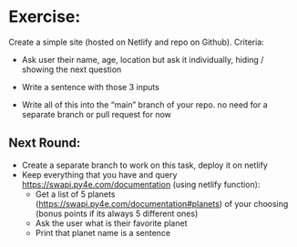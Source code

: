 # Exercise:

Create a simple site (hosted on Netlify and repo on Github). Criteria:

- Ask user their name, age, location but ask it individually, hiding / showing the next question

- Write a sentence with those 3 inputs

- Write all of this into the “main” branch of your repo. no need for a separate branch or pull request for now

## Next Round:

- Create a separate branch to work on this task, deploy it on netlify
- Keep everything that you have and query https://swapi.py4e.com/documentation (using netlify function):
  - Get a list of 5 planets (https://swapi.py4e.com/documentation#planets) of your choosing (bonus points if its always 5 different ones)
  - Ask the user what is their favorite planet
  - Print that planet name is a sentence
